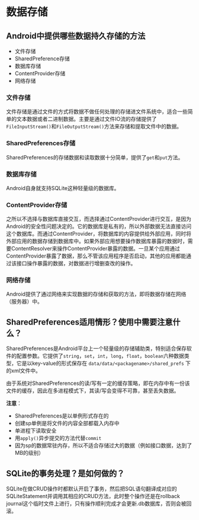 # 数据存储

## Android中提供哪些数据持久存储的方法

* 文件存储
* SharedPreference存储
* 数据库存储
* ContentProvider存储
* 网络存储

### 文件存储

文件存储是通过文件的方式将数据不做任何处理的存储进文件系统中，适合一些简单的文本数据或者二进制数据。主要是通过文件IO流的存储提供了`FileInputStream()`和`FileOutputStream()`方法来存储和提取文件中的数据。

### SharedPreferences存储

SharedPreferences的存储数据和读取数据十分简单，提供了`get`和`put`方法。

### 数据库存储

Android自身就支持SQLite这种轻量级的数据库。

### ContentProvider存储

之所以不选择与数据库直接交互，而选择通过ContentProvider进行交互，是因为Android的安全性问题决定的。它的数据库是私有的，所以外部数据无法直接访问这个数据库。而通过ContentProvider，将数据库的内容提供给外部应用，同时将外部应用的数据存储到数据库中。如果外部应用想要操作数据库暴露的数据时，需要ContentResolver来操作ContentProvider暴露的数据。一旦某个应用通过ContentProvider暴露了数据，那么不管该应用程序是否启动，其他的应用都能通过该接口操作暴露的数据，对数据进行增删查改的操作。

### 网络存储

 Android提供了通过网络来实现数据的存储和获取的方法，即将数据存储在网络（服务器）中。

## SharedPreferences适用情形？使用中需要注意什么？

SharedPreferences是Android平台上一个轻量级的存储辅助类，特别适合保存软件的配置参数。它提供了`string`，`set`，`int`，`long`，`float`，`boolean`六种数据类型，它是以key-value的形式保存在 `data/data/<packagename>/shared_prefs` 下的xml文件中。

由于系统对SharedPreferences的读/写有一定的缓存策略，即在内存中有一份该文件的缓存，因此在多进程模式下，其读/写会变得不可靠，甚至丢失数据。

**注意**：

* SharedPreferences是以单例形式存在的
* 创建sp单例是将文件的内容全部都载入内存中
* 单进程下读取安全
* 用`apply()`异步提交的方法代替`commit`
* 因为sp的数据常驻内存，所以不适合存储过大的数据（例如接口数据，达到了MB的级别）

## SQLite的事务处理？是如何做的？

SQLite在做CRUD操作时都默认开启了事务，然后把SQL语句翻译成对应的SQLiteStatement并调用其相应的CRUD方法，此时整个操作还是在rollback journal这个临时文件上进行，只有操作顺利完成才会更新.db数据库，否则会被回滚。